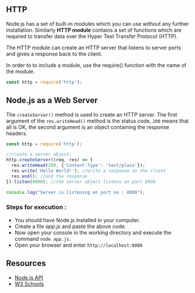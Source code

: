 ## HTTP

Node.js has a set of built-in modules which you can use without any further installation. Similarly **HTTP module** contains a set of functions which are required to transfer data over the Hyper Text Transfer Protocol (HTTP).

The HTTP module can create an HTTP server that listens to server ports and gives a response back to the client.

In order to to include a module, use the require() function with the name of the module.

```javascript
const http = require('http');
```

## Node.js as a Web Server

The ```createServer()``` method is used to create an HTTP server. The first argument of the ```res.writeHead()``` method is the status code, ```200``` means that all is OK, the second argument is an object containing the response headers.

```javascript
const http = require('http');

//create a server object:
http.createServer((req, res) => {
  res.writeHead(200, {'Content-Type': 'text/plain'});
  res.write('Hello World!'); //write a response to the client
  res.end(); //end the response
}).listen(8000); //the server object listens on port 8000

console.log("Server is listening on port no : 8000");
```

### Steps for execution : 

* You should have Node.js installed in your computer.
* Create a file *app.js* and paste the above code.
* Now open your console in the working directory and execute the command ``` node app.js ```.
* Open your browser and enter ```http://localhost:8080```

## Resources

* [Node.js API](https://nodejs.org/api/fs.html#fs_file_system)
* [W3 Schools](https://www.w3schools.com/nodejs/nodejs_filesystem.asp)
